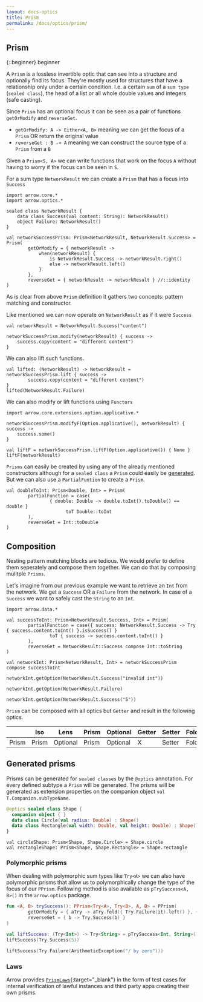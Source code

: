 ```yaml
---
layout: docs-optics
title: Prism
permalink: /docs/optics/prism/
---
```


## Prism

{:.beginner}
beginner

A `Prism` is a lossless invertible optic that can see into a structure and optionally find its focus. They're mostly used for structures that have a relationship only under a certain condition. I.e. a certain `sum` of a `sum type` (`sealed class`), the head of a list or all whole double values and integers (safe casting).

Since `Prism` has an optional focus it can be seen as a pair of functions `getOrModify` and `reverseGet`.

* `getOrModify: A -> Either<A, B>` meaning we can get the focus of a `Prism` OR return the original value
* `reverseGet : B -> A` meaning we can construct the source type of a `Prism` from a `B`

Given a `Prism<S, A>` we can write functions that work on the focus `A` without having to worry if the focus can be seen in `S`.

For a sum type `NetworkResult` we can create a `Prism` that has a focus into `Success`

```kotlin:ank
import arrow.core.*
import arrow.optics.*

sealed class NetworkResult {
    data class Success(val content: String): NetworkResult()
    object Failure: NetworkResult()
}

val networkSuccessPrism: Prism<NetworkResult, NetworkResult.Success> = Prism(
        getOrModify = { networkResult ->
            when(networkResult) {
                is NetworkResult.Success -> networkResult.right()
                else -> networkResult.left()
            }
        },
        reverseGet = { networkResult -> networkResult } //::identity
)
```

As is clear from above `Prism` definition it gathers two concepts: pattern matching and constructor.

Like mentioned we can now operate on `NetworkResult` as if it were `Success`

```kotlin:ank
val networkResult = NetworkResult.Success("content")

networkSuccessPrism.modify(networkResult) { success ->
    success.copy(content = "different content")
}
```

We can also lift such functions.

```kotlin:ank
val lifted: (NetworkResult) -> NetworkResult = networkSuccessPrism.lift { success ->
        success.copy(content = "different content")
}
lifted(NetworkResult.Failure)
```

We can also modify or lift functions using `Functors`

```kotlin:ank
import arrow.core.extensions.option.applicative.*

networkSuccessPrism.modifyF(Option.applicative(), networkResult) { success ->
    success.some()
}
```
```kotlin:ank
val liftF = networkSuccessPrism.liftF(Option.applicative()) { None }
liftF(networkResult)
```

`Prisms` can easily be created by using any of the already mentioned constructors although for a `sealed class` a `Prism` could easily be [generated](#generated-prisms). But we can also use a `PartialFuntion` to create a `Prism`.

```kotlin:ank
val doubleToInt: Prism<Double, Int> = Prism(
        partialFunction = case(
                { double: Double -> double.toInt().toDouble() == double }
                      toT Double::toInt
        ),
        reverseGet = Int::toDouble
)
```

## Composition

Nesting pattern matching blocks are tedious. We would prefer to define them seperately and compose them together. We can do that by composing mulitple `Prisms`.

Let's imagine from our previous example we want to retrieve an `Int` from the network. We get a `Success` OR a `Failure` from the network. In case of a `Success` we want to safely cast the `String` to an `Int`.

```kotlin:ank
import arrow.data.*

val successToInt: Prism<NetworkResult.Success, Int> = Prism(
        partialFunction = case({ success: NetworkResult.Success -> Try { success.content.toInt() }.isSuccess() }
                toT { success -> success.content.toInt() }
        ),
        reverseGet = NetworkResult::Success compose Int::toString
)

val networkInt: Prism<NetworkResult, Int> = networkSuccessPrism compose successToInt
```
```kotlin:ank
networkInt.getOption(NetworkResult.Success("invalid int"))
```
```kotlin:ank
networkInt.getOption(NetworkResult.Failure)
```
```kotlin:ank
networkInt.getOption(NetworkResult.Success("5"))
```
`Prism` can be composed with all optics but `Getter` and result in the following optics.

|   | Iso | Lens | Prism |Optional | Getter | Setter | Fold | Traversal |
| --- | --- | --- | --- |--- | --- | --- | --- | --- |
| Prism | Prism | Optional | Prism | Optional | X | Setter | Fold | Traversal |

## Generated prisms <a id="generated-prisms"></a>

Prisms can be generated for `sealed classes` by the `@optics` annotation. For every defined subtype a `Prism` will be generated.
The prisms will be generated as extension properties on the companion object `val T.Companion.subTypeName`.

```kotlin
@optics sealed class Shape {
  companion object { }
  data class Circle(val radius: Double) : Shape()
  data class Rectangle(val width: Double, val height: Double) : Shape()
}
```
```kotlin:ank:silent
val circleShape: Prism<Shape, Shape.Circle> = Shape.circle
val rectangleShape: Prism<Shape, Shape.Rectangle> = Shape.rectangle
```

### Polymorphic prisms <a id="PPrism"></a>
When dealing with polymorphic sum types like `Try<A>` we can also have polymorphic prisms that allow us to polymorphically change the type of the focus of our `PPrism`. Following method is also available as `pTrySuccess<A, B>()` in the `arrow.optics` package.

```kotlin
fun <A, B> trySuccess(): PPrism<Try<A>, Try<B>, A, B> = PPrism(
        getOrModify = { aTry -> aTry.fold({ Try.Failure(it).left() }, { it.right() }) },
        reverseGet = { b -> Try.Success(b) }
)

val liftSuccess: (Try<Int>) -> Try<String> = pTrySuccess<Int, String>().lift(Int::toString)
liftSuccess(Try.Success(5))
```
```kotlin
liftSuccess(Try.Failure(ArithmeticException("/ by zero")))
```

### Laws

Arrow provides [`PrismLaws`][prism_laws_source]{:target="_blank"} in the form of test cases for internal verification of lawful instances and third party apps creating their own prisms.

[prism_laws_source]: https://github.com/arrow-kt/arrow/blob/master/modules/core/arrow-test/src/main/kotlin/arrow/test/laws/PrismLaws.kt
